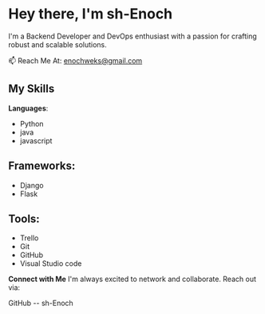 
# Hey there, I'm sh-Enoch

I'm a Backend Developer and DevOps enthusiast with a passion for crafting robust and scalable solutions.

📫 Reach Me At: enochweks@gmail.com

## My Skills
**Languages**:
- Python
- java
- javascript

## **Frameworks:**
- Django
- Flask

## **Tools:**
- Trello
- Git
- GitHub
- Visual Studio code


**Connect with Me**
I'm always excited to network and collaborate. Reach out via:

GitHub -- sh-Enoch
